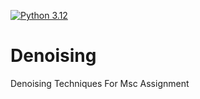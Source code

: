 [![Python 3.12](https://img.shields.io/badge/python-3.12-blue.svg)](https://www.python.org/downloads/release/python-360/)

# Denoising
Denoising Techniques For Msc Assignment
